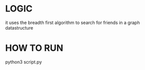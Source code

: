 # LOGIC

it uses the breadth first algorithm to search for friends in a graph datastructure

# HOW TO RUN

python3 script.py